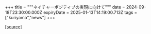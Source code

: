 +++
title = """ネイチャーポジティブの実現に向けて"""
date = 2024-09-18T23:30:00.000Z
expiryDate = 2025-01-13T14:19:00.713Z
tags = ["kuriyama","news"]
+++


[[source]](https://www.town.kuriyama.hokkaido.jp/soshiki/60/28823.html)

